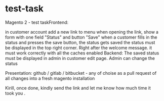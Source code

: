 # test-task
Magento 2 - test taskFrontend:


in customer account add a new link to menu
when opening the link, show a form with one field "Status" and button "Save"
when a customer fills in the status and presses the save button, the status gets saved
the status must be displayed in the top right corner. Right after the welcome message.
it must work correctly with all the caches enabled
Backend:
The saved status must be displayed in admin in customer edit page.
Admin can change the status


Presentation: github / gitlab / bitbucket - any of choise as a pull request of all changes into a fresh magento installation

Kirill, once done, kindly send the link and let me know how much time it took you .
